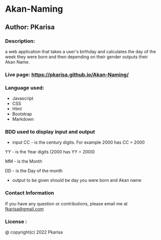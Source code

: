 # Akan-Naming

## Author: PKarisa

### Description: 
a web application that takes a user's birthday and calculates the day of the week they were born and then depending on their gender outputs their Akan Name.

### Live page: https://pkarisa.github.io/Akan-Naming/
### Language used: 
* Javascript
* CSS
* Html
* Bootstrap
* Markdown

### BDD used to display input and output
* input
 CC - is the century digits. For example 2000 has CC = 2000

 YY - is the Year digits (2000 has YY = 2000)

 MM -  is the Month

 DD - is the Day of the month 
 * output to be given should be day you were born and Akan name


### Contact Information
If you have any question or contributions, please email me at [fkarisa@gmail.com](fkarisa@gmail.com)

### License :
@ copyright(c) 2022 Pkarisa